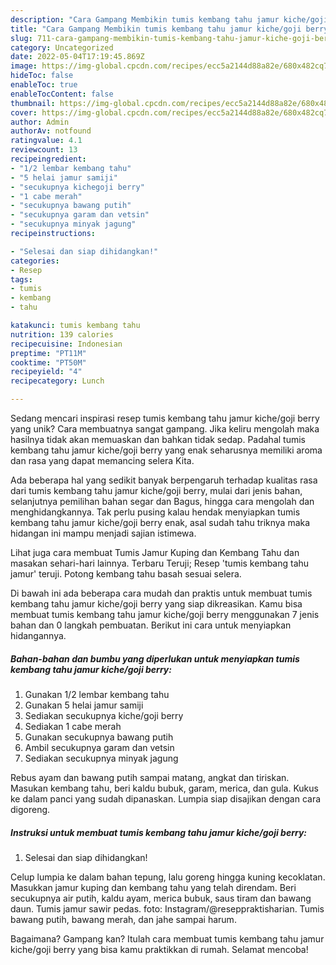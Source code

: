 ```yaml
---
description: "Cara Gampang Membikin tumis kembang tahu jamur kiche/goji berry yang Lezat Sekali"
title: "Cara Gampang Membikin tumis kembang tahu jamur kiche/goji berry yang Lezat Sekali"
slug: 711-cara-gampang-membikin-tumis-kembang-tahu-jamur-kiche-goji-berry-yang-lezat-sekali
category: Uncategorized
date: 2022-05-04T17:19:45.869Z
image: https://img-global.cpcdn.com/recipes/ecc5a2144d88a82e/680x482cq70/tumis-kembang-tahu-jamur-kichegoji-berry-foto-resep-utama.jpg
hideToc: false
enableToc: true
enableTocContent: false
thumbnail: https://img-global.cpcdn.com/recipes/ecc5a2144d88a82e/680x482cq70/tumis-kembang-tahu-jamur-kichegoji-berry-foto-resep-utama.jpg
cover: https://img-global.cpcdn.com/recipes/ecc5a2144d88a82e/680x482cq70/tumis-kembang-tahu-jamur-kichegoji-berry-foto-resep-utama.jpg
author: Admin
authorAv: notfound
ratingvalue: 4.1
reviewcount: 13
recipeingredient:
- "1/2 lembar kembang tahu"
- "5 helai jamur samiji"
- "secukupnya kichegoji berry"
- "1 cabe merah"
- "secukupnya bawang putih"
- "secukupnya garam dan vetsin"
- "secukupnya minyak jagung"
recipeinstructions:

- "Selesai dan siap dihidangkan!"
categories:
- Resep
tags:
- tumis
- kembang
- tahu

katakunci: tumis kembang tahu 
nutrition: 139 calories
recipecuisine: Indonesian
preptime: "PT11M"
cooktime: "PT50M"
recipeyield: "4"
recipecategory: Lunch

---
```





Sedang mencari inspirasi resep tumis kembang tahu jamur kiche/goji berry yang unik? Cara membuatnya sangat gampang. Jika keliru mengolah maka hasilnya tidak akan memuaskan dan bahkan tidak sedap. Padahal tumis kembang tahu jamur kiche/goji berry yang enak seharusnya memiliki aroma dan rasa yang dapat memancing selera Kita.





Ada beberapa hal yang sedikit banyak berpengaruh terhadap kualitas rasa dari tumis kembang tahu jamur kiche/goji berry, mulai dari jenis bahan, selanjutnya pemilihan bahan segar dan Bagus, hingga cara mengolah dan menghidangkannya. Tak perlu pusing kalau hendak menyiapkan tumis kembang tahu jamur kiche/goji berry enak,      asal sudah tahu triknya maka hidangan ini mampu menjadi sajian istimewa.














Lihat juga cara membuat Tumis Jamur Kuping dan Kembang Tahu dan masakan sehari-hari lainnya. Terbaru Teruji; Resep &#39;tumis kembang tahu jamur&#39; teruji. Potong kembang tahu basah sesuai selera.






Di bawah ini ada beberapa cara mudah dan praktis untuk membuat tumis kembang tahu jamur kiche/goji berry yang siap dikreasikan. Kamu bisa membuat tumis kembang tahu jamur kiche/goji berry menggunakan 7 jenis bahan dan 0 langkah pembuatan. Berikut ini cara untuk menyiapkan hidangannya.

<!--inarticleads1-->

##### Bahan-bahan dan bumbu yang diperlukan untuk menyiapkan tumis kembang tahu jamur kiche/goji berry:

1. Gunakan 1/2 lembar kembang tahu
1. Gunakan 5 helai jamur samiji
1. Sediakan secukupnya kiche/goji berry
1. Sediakan 1 cabe merah
1. Gunakan secukupnya bawang putih
1. Ambil secukupnya garam dan vetsin
1. Sediakan secukupnya minyak jagung


Rebus ayam dan bawang putih sampai matang, angkat dan tiriskan. Masukan kembang tahu, beri kaldu bubuk, garam, merica, dan gula. Kukus ke dalam panci yang sudah dipanaskan. Lumpia siap disajikan dengan cara digoreng. 

<!--inarticleads2-->

##### Instruksi untuk membuat tumis kembang tahu jamur kiche/goji berry:


1. Selesai dan siap dihidangkan!

Celup lumpia ke dalam bahan tepung, lalu goreng hingga kuning kecoklatan. Masukkan jamur kuping dan kembang tahu yang telah direndam. Beri secukupnya air putih, kaldu ayam, merica bubuk, saus tiram dan bawang daun. Tumis jamur sawir pedas. foto: Instagram/@reseppraktisharian. Tumis bawang putih, bawang merah, dan jahe sampai harum. 

Bagaimana? Gampang kan? Itulah cara membuat tumis kembang tahu jamur kiche/goji berry yang bisa kamu praktikkan di rumah. Selamat mencoba!
